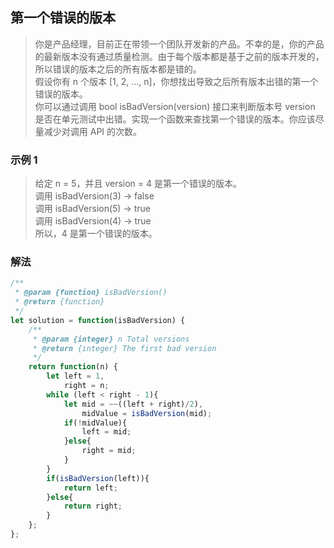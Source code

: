 
## 第一个错误的版本
> 你是产品经理，目前正在带领一个团队开发新的产品。不幸的是，你的产品的最新版本没有通过质量检测。由于每个版本都是基于之前的版本开发的，所以错误的版本之后的所有版本都是错的。     
> 假设你有 n 个版本 [1, 2, ..., n]，你想找出导致之后所有版本出错的第一个错误的版本。        
> 你可以通过调用 bool isBadVersion(version) 接口来判断版本号 version 是否在单元测试中出错。实现一个函数来查找第一个错误的版本。你应该尽量减少对调用 API 的次数。      

### 示例 1
> 给定 n = 5，并且 version = 4 是第一个错误的版本。        
> 调用 isBadVersion(3) -> false       
> 调用 isBadVersion(5) -> true        
> 调用 isBadVersion(4) -> true        
> 所以，4 是第一个错误的版本。         

### 解法
```javascript 1.8
/**
 * @param {function} isBadVersion()
 * @return {function}
 */
let solution = function(isBadVersion) {
    /**
     * @param {integer} n Total versions
     * @return {integer} The first bad version
     */
    return function(n) {
        let left = 1,
            right = n;
        while (left < right - 1){
            let mid = ~~((left + right)/2),
                midValue = isBadVersion(mid);
            if(!midValue){
                left = mid;
            }else{
                right = mid;
            }
        }
        if(isBadVersion(left)){
            return left;
        }else{
            return right;
        }
    };
};
```